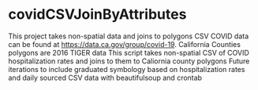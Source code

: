 # covidCSVJoinByAttributes
This project takes non-spatial data and joins to polygons
CSV COVID data can be found at https://data.ca.gov/group/covid-19. 
California Counties polygons are 2016 TIGER data
This script takes non-spatial CSV of COVID hospitalization rates and joins to them to Caliornia county polygons
Future iterations to include graduated symbology based on hospitalization rates and daily sourced CSV data with beautifulsoup and crontab
